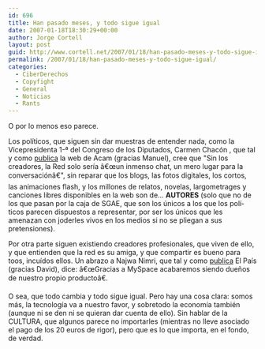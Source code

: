 ```yaml
---
id: 696
title: Han pasado meses, y todo sigue igual
date: 2007-01-18T18:30:29+00:00
author: Jorge Cortell
layout: post
guid: http://www.cortell.net/2007/01/18/han-pasado-meses-y-todo-sigue-igual/
permalink: /2007/01/18/han-pasado-meses-y-todo-sigue-igual/
categories:
  - CiberDerechos
  - Copyfight
  - General
  - Noticias
  - Rants
---
```

O por lo menos eso parece.

Los polí­ticos, que siguen sin dar muestras de entender nada, como la Vicepresidenta 1-ª del Congreso de los Diputados, Carmen Chacón , que tal y como <a target="_blank" title="noticia en Acam" href="http://www.acam.es/noticias_detalle.php?id=1968">publica</a> la web de Acam (gracias Manuel), cree que "Sin los creadores, la Red solo serí­a â€œun inmenso chat, un mero lugar para la conversaciónâ€", sin reparar que los blogs, las fotos digitales, los cortos, las animaciones flash, y los millones de relatos, novelas, largometrages y canciones libres disponibles en la web son de... **AUTORES** (solo que no de los que pasan por la caja de SGAE, que son los únicos a los que los polí­ticos parecen dispuestos a representar, por ser los únicos que les amenazan con joderles vivos en los medios si no se pliegan a sus pretensiones).
  
Por otra parte siguen existiendo creadores profesionales, que viven de ello, y que entienden que la red es su amiga, y que compartir es bueno para toos, incuí­dos ellos. Un abrazo a Najwa Nimri, que tal y como <a target="_blank" title="El Paí­s" href="http://www.elpais.com/articulo/internet/Najwa/Nimri/Gracias/MySpace/acabaremos/siendo/duenos/propio/producto/elpeputec/20070114elpepunet_2/Tes">publica</a> El Paí­s (gracias David), dice: â€œGracias a MySpace acabaremos siendo dueños de nuestro propio productoâ€.

O sea, que todo cambia y todo sigue igual. Pero hay una cosa clara: somos más, la tecnologí­a va a nuestro favor, y sobretodo la economí­a también (aunque ni se den ni se quieran dar cuenta de ello). Sin hablar de la CULTURA, que algunos parece no importarles (mientras no lleve asociado el pago de los 20 euros de rigor), pero que es lo que importa, en el fondo, de verdad.